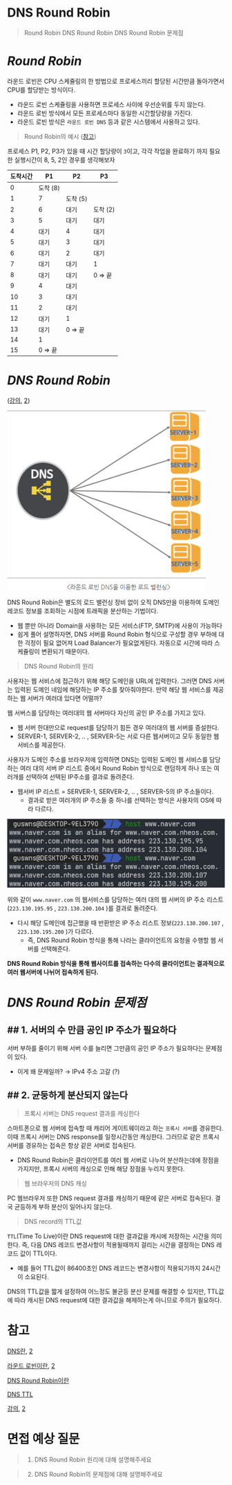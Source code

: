 # DNS Round Robin

> Round Robin
DNS Round Robin
DNS Round Robin 문제점
> 

# *Round Robin*

라운드 로빈은 CPU 스케쥴링의 한 방법으로 프로세스끼리 할당된 시간만큼 돌아가면서 CPU를 할당받는 방식이다.

- 라운드 로빈 스케쥴링을 사용하면 프로세스 사이에 우선순위를 두지 않는다.
- 라운드 로빈 방식에서 모든 프로세스마다 동일한 시간할당량을 가진다.
- 라운드 로빈 방식은 `라운드 로빈 DNS`  등과 같은 시스템에서 사용하고 있다.

> Round Robin의 예시 ([참고](https://foxtrotin.tistory.com/35))
> 

프로세스 P1, P2, P3가 있을 때 시간 할당량이 `3`이고, 각각 작업을 완료하기 까지 필요한 실행시간이 8, 5, 2인 경우를 생각해보자

| 도착시간 | P1 | P2 | P3 |
| --- | --- | --- | --- |
| 0 | 도착 (8) |  |  |
| 1 | 7 | 도착 (5) |  |
| 2 | 6 | 대기 | 도착 (2) |
| 3 | 5 | 대기 | 대기 |
| 4 | 대기 | 4 | 대기 |
| 5 | 대기 | 3 | 대기 |
| 6 | 대기 | 2 | 대기 |
| 7 | 대기 | 대기 | 1 |
| 8 | 대기 | 대기 | 0 ⇒ 끝 |
| 9 | 4 | 대기 |  |
| 10 | 3 | 대기 |  |
| 11 | 2 | 대기 |  |
| 12 | 대기 | 1 |  |
| 13 | 대기 | 0 ⇒ 끝 |  |
| 14 | 1 |  |  |
| 15 | 0 ⇒ 끝 |  |  |

# *DNS Round Robin*

([강의](https://www.youtube.com/watch?v=c7W40_bn3Ss), [2](https://www.youtube.com/watch?v=TGX9J21oJ8Y))

![img1.daumcdn.png](img/DNSRoundRobin/img1.daumcdn.png)

DNS Round Robin은 별도의 로드 밸런싱 장비 없이 오직 DNS만을 이용하여 도메인 레코드 정보를 조회하는 시점에 트래픽을 분산하는 기법이다.

- 웹 뿐만 아니라 Domain을 사용하는 모든 서비스(FTP, SMTP)에 사용이 가능하다
- 쉽게 풀어 설명하자면, DNS 서버를 Round Robin 형식으로 구성할 경우 부하에 대한 걱정이 필요 없어져 Load Balancer가 필요없게된다. 자동으로 시간에 따라 스케쥴링이 변환되기 때문이다.

> DNS Round Robin의 원리
> 

사용자는 웹 서비스에 접근하기 위해 해당 도메인을 URL에 입력한다. 그러면 DNS 서버는 입력된 도메인 네임에 해당하는 IP 주소를 찾아줘야한다. 만약 해당 웹 서비스를 제공하는 웹 서버가 여러대 있다면 어떨까?

웹 서버스를 담당하는 여러대의 웹 서버마다 자신의 공인 IP 주소를 가지고 있다.

- 웹 서버 한대만으로 request를 담당하기 힘든 경우 여러대의 웹 서버를 증설한다.
- SERVER-1, SERVER-2, .. , SERVER-5는 서로 다른 웹서버이고 모두 동일한 웹 서비스를 제공한다.

사용자가 도메인 주소를 브라우저에 입력하면 DNS는 입력된 도메인 웹 서비스를 담당하는 여러 대의 서버 IP 리스트 중에서 Round Robin 방식으로 랜덤하게 하나 또는 여러개를 선택하여 선택된 IP주소를 결과로 돌려준다.

- 웹서버 IP 리스트 = SERVER-1, SERVER-2, .. , SERVER-5의 IP 주소들이다.
    - 결과로 받은 여러개의 IP 주소들 중 하나를 선택하는 방식은 사용자의 OS에 따라 다르다.

![Untitled](img/DNSRoundRobin/Untitled.png)

위와 같이 `www.naver.com` 의 웹서비스를 담당하는 여러 대의 웹 서버의 IP 주소 리스트(`223.130.195.95` , `223.130.200.104` )를 결과로 돌려준다. 

- 다시 해당 도메인에 접근했을 때 반환받은 IP 주소 리스트 정보(`223.130.200.107` , `223.130.195.200` )가 다르다.
    - 즉, DNS Round Robin 방식을 통해 나라는 클라이언트의 요청을 수행할 웹 서버를 선택해준다.

**DNS Round Robin 방식을 통해 웹사이트를 접속하는 다수의 클라이언트는 결과적으로 여러 웹서버에 나뉘어 접속하게 된다.** 

# *DNS Round Robin 문제점*

## ## 1. 서버의 수 만큼 공인 IP 주소가 필요하다

서버 부하를 줄이기 위해 서버 수를 늘리면 그만큼의 공인 IP 주소가 필요하다는 문제점이 있다.

- 이게 왜 문제일까? → IPv4 주소 고갈 (?)

## ## 2. 균둥하게 분산되지 않는다

> 프록시 서버는 DNS request 결과를 캐싱한다
> 

스마트폰으로 웹 서버에 접속할 때 캐리어 게이트웨이라고 하는 `프록시 서버`를 경유한다. 이때 프록시 서버는 DNS response를 일정시간동안 캐싱한다. 그러므로 같은 프록시 서버를 경유하는 접속은 항상 같은 서버로 접속된다.

- DNS Round Robin은 클라이언트를 여러 웹 서버로 나누어 분산하는데에 장점을 가지지만, 프록시 서버의 캐싱으로 인해 해당 장점을 누리지 못한다.

> 웹 브라우저의 DNS 캐싱
> 

PC 웹브라우저 또한 DNS request 결과를 캐싱하기 때문에 같은 서버로 접속된다. 결국 균등하게 부하 분산이 일어나지 않는다.

> DNS record의 TTL값
> 

`TTL`(Time To Live)이란 DNS request에 대한 결과값을 캐시에 저장하는 시간을 의미한다. 즉, 다음 DNS 레코드 변경사항이 적용될때까지 걸리는 시간을 결정하는 DNS 레코드 값이 TTL이다.

- 예를 들어 TTL값이 86400초인 DNS 레코드는 변경사항이 적용되기까지 24시간이 소요된다.

DNS의 TTL값을 짧게 설정하여 어느정도 불균등 분산 문제를 해결할 수 있지만, TTL값에 따라 캐시된 DNS request에 대한 결과값을 해제하는게 아니므로 주의가 필요하다.

# 참고

[DNS란](https://github.com/alstjgg/cs-study/blob/main/%EB%84%A4%ED%8A%B8%EC%9B%8C%ED%81%AC/DNS.md), [2](https://github.com/wjdrbs96/Today-I-Learn/blob/master/Network/Application/DNS%EB%9E%80%3F.md)

[라운드 로빈이란](https://terms.naver.com/entry.naver?docId=797080&cid=42347&categoryId=42347), [2](https://en.wikipedia.org/wiki/Round-robin_DNS)

[DNS Round Robin이란](http://dailusia.blog.fc2.com/blog-entry-362.html)

[DNS TTL](https://l2j.co.kr/2767)

[강의](https://www.youtube.com/watch?v=c7W40_bn3Ss), [2](https://www.youtube.com/watch?v=TGX9J21oJ8Y)

# 면접 예상 질문

> 1. DNS Round Robin 원리에 대해 설명해주세요

> 2. DNS Round Robin의 문제점에 대해 설명해주세요
